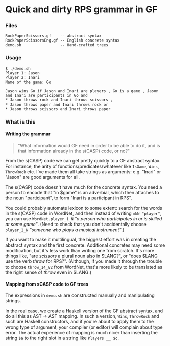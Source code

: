 # Quick and dirty RPS grammar in GF

### Files
```
RockPaperScissors.gf    -- abstract syntax
RockPaperScissorsEng.gf -- English concrete syntax
demo.sh                 -- Hand-crafted trees
```

### Usage

```
$ ./demo.sh
Player 1: Jason
Player 2: Inari
Name of the game: Go

Jason wins Go if Jason and Inari are players , Go is a game , Jason and Inari are participants in Go and
* Jason throws rock and Inari throws scissors ,
* Jason throws paper and Inari throws rock or
* Jason throws scissors and Inari throws paper
```

### What is this

#### Writing the grammar

> "What information would GF need in order to be able to do it, and is that information already in the s(CASP) code, or no?"

From the s(CASP) code we can get pretty quickly to a GF abstract syntax. For instance, the arity of functions/predicates/whatever like `IsGame`, `Wins`, `ThrowRock` etc. I've made them all take strings as arguments: e.g. "Inari" or "Jason" are good arguments for all.

The s(CASP) code doesn't have much for the concrete syntax. You need a person to encode that "in $game" is an adverbial, which then attaches to the noun "participant", to form "Inari is a participant in RPS".

You could probably automate lexicon to some extent: search for the words in the s(CASP) code in WordNet, and then instead of writing `mkN "player"`, you can use `WordNet.player_1_N` _"a person who participates in or is skilled at some game"_. (Need to check that you don't accidentally choose `player_2_N` _"someone who plays a musical instrument"_.)

If you want to make it multilingual, the biggest effort was in creating the abstract syntax and the first concrete. Additional concretes may need some modification, but it's less work than writing one from scratch. It's more things like, "are _scissors_ a plural noun also in $LANG?", or "does $LANG use the verb _throw_ for RPS?". (Although, if you made it through the trouble to choose `throw_14_V2` from WordNet, that's more likely to be translated as the right sense of _throw_ even in $LANG.)

#### Mapping from sCASP code to GF trees

The expressions in `demo.sh` are constructed manually and manipulating strings.

In the real case, we create a Haskell version of the GF abstract syntax, and do all this
as AST -> AST mapping. In such a version, `Wins`, `ThrowRock` and such are Haskell constructors, and if you're about to apply them to the wrong type of argument, your compiler (or editor) will complain about type error. The actual experience of mapping is much nicer than inserting the string `$a` to the right slot in a string like `Players __ $c`.
